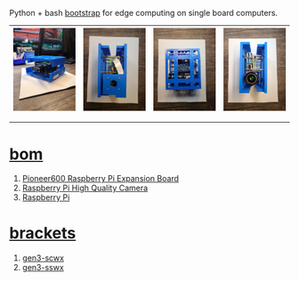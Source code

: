 Python + bash <a href="https://github.com/kamangir/blue-sbc">bootstrap</a> for edge computing on single board computers.

| [![image](../images/eye_hq-1.jpg)](https://github.com/kamangir/blue-bracket/blob/main/images/eye_hq-1.jpg) | [![image](../images/eye_hq-2.jpg)](https://github.com/kamangir/blue-bracket/blob/main/images/eye_hq-2.jpg) | [![image](../images/eye_hq-3.jpg)](https://github.com/kamangir/blue-bracket/blob/main/images/eye_hq-3.jpg) | [![image](../images/eye_hq-4.jpg)](https://github.com/kamangir/blue-bracket/blob/main/images/eye_hq-4.jpg) |
| --- | --- | --- | --- |

---

# [bom](../parts.md)

1. [Pioneer600 Raspberry Pi Expansion Board](../parts.md#pioneer600-raspberry-pi-expansion-board)
1. [Raspberry Pi High Quality Camera](../parts.md#raspberry-pi-high-quality-camera)
1. [Raspberry Pi](../parts.md#raspberry-pi)

# [brackets](../brackets)

1. [gen3-scwx](../brackets/gen3-scwx/gen3-scwx.stl)
1. [gen3-sswx](../brackets/gen3-sswx/gen3-sswx.stl)

